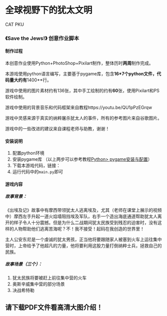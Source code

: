 # 全球视野下的犹太文明

CAT PKU

### 《Save the Jews!》 创意作业脚本

#### 制作过程

本创意作业使用Python+PhotoShop+Pixilart制作，整体历时**两周**制作完成。

本游戏使用python语言编写，主要基于pygame库，包含**16*7个python文件，代码量大约有**1400**行。

游戏中使用的图片素材约有136张，其中手工绘制的约有**60**张，使用Pixilart和PS软件绘制。

游戏中使用的背景音乐和代码框架来自教程https://youtu.be/QU1pPzEGrqw

游戏中灵感来源于真实的纳粹屠杀犹太人的事件，所有的参考图片来自谷歌图片。

游戏中的一些改进的建议来自课程老师与助教，谢谢！

#### 安装说明

1. 配置python环境
2. 安装pygame库 （以上两步可以参考教程[Python> pygame安装与配置](https://www.cnblogs.com/fortunely/p/11066814.html)）
3. 下载本游戏代码，链接：
4. 运行代码中的<code>main.py</code>即可

#### 游戏内容

##### 故事背景：

《出埃及记》故事中有摩西带领犹太人逃离埃及，尤其（老师在课堂上展示的视频中）摩西左手升起一道火焰墙阻挡埃及军队，右手一个造出海底通道帮助犹太人离开的样子令人十分震撼。但是为什么二战期间犹太民族受到残忍的迫害时，没有这样的人物帮助他们逃离苦海呢？不！我不接受！起码在我创造的世界里！

主人公安东尼是一个虔诚的犹太男孩，正当他将要跟随家人被塞到火车上运往集中营时，上帝给予了他超凡的力量，他将要利用这股力量打倒纳粹士兵，拯救自己的民族。

##### 故事场景（三个）：

1. 犹太民族将要被赶上前往集中营的火车
2. 奥斯辛威集中营的部分场景
3. 决战希特勒

## 请下载PDF文件看高清大图介绍！

